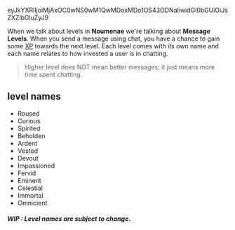 eyJkYXRlIjoiMjAxOC0wNS0wM1QwMDoxMDo1OS43ODNaIiwidGl0bGUiOiJsZXZlbGluZyJ9

When we talk about levels in **Noumenae** we're talking about **Message Levels**. When you send a message using chat, you have a chance to gain some [XP] towards the next level. Each level comes with its own name and each name relates to how invested a user is in chatting.

> Higher level does NOT mean better messages; it just means more time spent chatting.

## level names

- Roused
- Curious
- Spirited
- Beholden
- Ardent
- Vested
- Devout
- Impassioned
- Fervid
- Eminent
- Celestial
- Immortal
- Omnicient

##### WIP : Level names are subject to change.

[xp]:#/home/faq/about-xp-for-levels